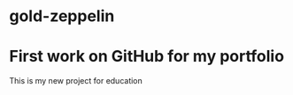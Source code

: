 # gold-zeppelin
<!DOCTYPE html>
<html>
  <head>
    <meta charset="utf-8">
  </head>
  <body>
    <h1>First work on GitHub for my portfolio</h1>
    <p>This is my new project for education</p>
  </body>
</html>

